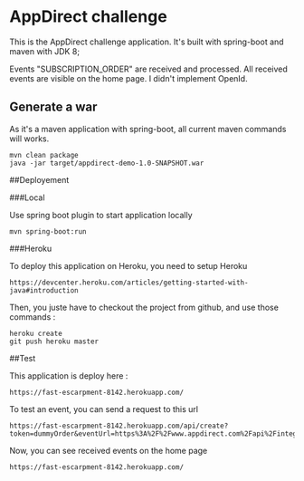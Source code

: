 # AppDirect challenge

This is the AppDirect challenge application.
It's built with spring-boot and maven with JDK 8;

Events "SUBSCRIPTION_ORDER" are received and processed. All received events are visible on the home page.
I didn't implement OpenId.

## Generate a war

As it's a maven application with spring-boot, all current maven commands will works.
    
    mvn clean package
    java -jar target/appdirect-demo-1.0-SNAPSHOT.war

##Deployement

###Local

Use spring boot plugin to start application locally

    mvn spring-boot:run

###Heroku

To deploy this application on Heroku, you need to setup Heroku

    https://devcenter.heroku.com/articles/getting-started-with-java#introduction

Then, you juste have to checkout the project from github, and use those commands :

    heroku create
    git push heroku master

##Test

This application is deploy here :

    https://fast-escarpment-8142.herokuapp.com/

To test an event, you can send a request to this url

    https://fast-escarpment-8142.herokuapp.com/api/create?token=dummyOrder&eventUrl=https%3A%2F%2Fwww.appdirect.com%2Fapi%2Fintegration%2Fv1%2Fevents%2FdummyOrder

Now, you can see received events on the home page

    https://fast-escarpment-8142.herokuapp.com/
